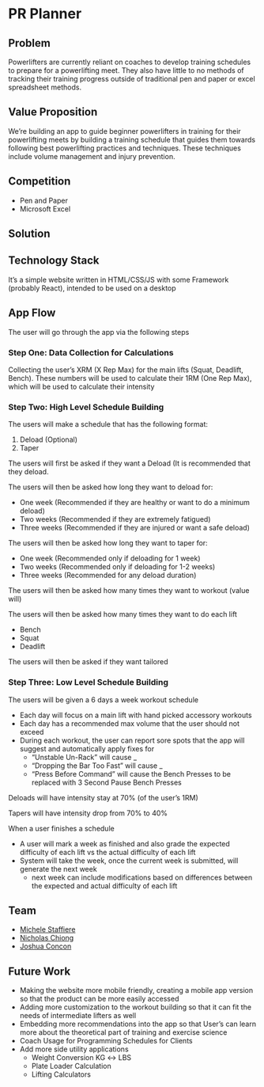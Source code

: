 # PR Planner

## Problem

Powerlifters are currently reliant on coaches to develop training schedules to prepare for a powerlifting meet. They also have little to no methods of tracking their training progress outside of traditional pen and paper or excel spreadsheet methods.

## Value Proposition

We’re building an app to guide beginner powerlifters in training for their powerlifting meets by building a training schedule that guides them towards following best powerlifting practices and techniques. These techniques include volume management and injury prevention.

## Competition

- Pen and Paper
- Microsoft Excel

## Solution

## Technology Stack

It’s a simple website written in HTML/CSS/JS with some Framework (probably React), intended to be used on a desktop

## App Flow

The user will go through the app via the following steps

### Step One: Data Collection for Calculations

Collecting the user’s XRM (X Rep Max) for the main lifts (Squat, Deadlift, Bench). These numbers will be used to calculate their 1RM (One Rep Max), which will be used to calculate their intensity

### Step Two: High Level Schedule Building

The users will make a schedule that has the following format:

1. Deload (Optional)
2. Taper

The users will first be asked if they want a Deload (It is recommended that they deload.

The users will then be asked how long they want to deload for:

- One week (Recommended if they are healthy or want to do a minimum deload)
- Two weeks (Recommended if they are extremely fatigued)
- Three weeks (Recommended if they are injured or want a safe deload)

The users will then be asked how long they want to taper for:

- One week (Recommended only if deloading for 1 week)
- Two weeks (Recommended only if deloading for 1-2 weeks)
- Three weeks (Recommended for any deload duration)

The users will then be asked how many times they want to workout (value will)

The users will then be asked how many times they want to do each lift

- Bench
- Squat
- Deadlift

The users will then be asked if they want tailored

### Step Three: Low Level Schedule Building

The users will be given a 6 days a week workout schedule

- Each day will focus on a main lift with hand picked accessory workouts
- Each day has a recommended max volume that the user should not exceed
- During each workout, the user can report sore spots that the app will suggest and automatically apply fixes for
  - “Unstable Un-Rack” will cause _
  - “Dropping the Bar Too Fast” will cause _
  - “Press Before Command” will cause the Bench Presses to be replaced with 3 Second Pause Bench Presses

Deloads will have intensity stay at 70% (of the user’s 1RM)

Tapers will have intensity drop from 70% to 40%

When a user finishes a schedule

- A user will mark a week as finished and also grade the expected difficulty of each lift vs the actual difficulty of each lift
- System will take the week, once the current week is submitted, will generate the next week
  - next week can include modifications based on differences between the expected and actual difficulty of each lift

## Team

- [Michele Staffiere](https://michelestaffiere.dev/)
- [Nicholas Chiong](https://joshuaconcon.ca/)
- [Joshua Concon](https://github.com/nchcs/)

## Future Work

- Making the website more mobile friendly, creating a mobile app version so that the product can be more easily accessed
- Adding more customization to the workout building so that it can fit the needs of intermediate lifters as well
- Embedding more recommendations into the app so that User’s can learn more about the theoretical part of training and exercise science
- Coach Usage for Programming Schedules for Clients
- Add more side utility applications
  - Weight Conversion KG ↔ LBS
  - Plate Loader Calculation
  - Lifting Calculators
